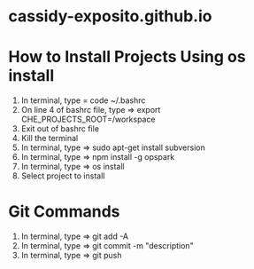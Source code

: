 # cassidy-exposito.github.io


# How to Install Projects Using os install
1) In terminal, type = code ~/.bashrc
2) On line 4 of bashrc file, type => export CHE_PROJECTS_ROOT=/workspace
3) Exit out of bashrc file
4) Kill the terminal
5) In terminal, type => sudo apt-get install subversion
6) In terminal, type => npm install -g opspark
7) In terminal, type => os install
8) Select project to install

# Git Commands
1) In terminal, type => git add -A
2) In terminal, type => git commit -m "description"
3) In terminal, type => git push